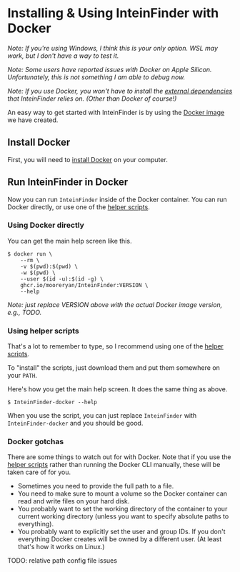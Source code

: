 # Installing & Using InteinFinder with Docker

*Note: If you're using Windows, I think this is your only option.  WSL may work, but I don't have a way to test it.*

*Note: Some users have reported issues with Docker on Apple Silicon.  Unfortunately, this is not something I am able to debug now.*

*Note: If you use Docker, you won't have to install the [external dependencies](./installing-external-dependencies.md) that InteinFinder relies on.  (Other than Docker of course!)*

An easy way to get started with InteinFinder is by using the [Docker image](https://github.com/mooreryan/ocaml_docker_images/pkgs/container/InteinFinder) we have created.

## Install Docker

First, you will need to [install Docker](https://docs.docker.com/get-docker/) on your computer.

## Run InteinFinder in Docker

Now you can run `InteinFinder` inside of the Docker container.  You can run Docker directly, or use one of the [helper scripts](TODO).

### Using Docker directly

You can get the main help screen like this.

```
$ docker run \
    --rm \
    -v $(pwd):$(pwd) \
    -w $(pwd) \
    --user $(id -u):$(id -g) \
    ghcr.io/mooreryan/InteinFinder:VERSION \
    --help
```

*Note: just replace VERSION above with the actual Docker image version, e.g., TODO.*

### Using helper scripts

That's a lot to remember to type, so I recommend using one of the [helper scripts](TODO).

To "install" the scripts, just download them and put them somewhere on your `PATH`.

Here's how you get the main help screen.  It does the same thing as above.

```
$ InteinFinder-docker --help
```

When you use the script, you can just replace `InteinFinder` with `InteinFinder-docker` and you should be good.

### Docker gotchas

There are some things to watch out for with Docker.  Note that if you use the [helper scripts](https://github.com/mooreryan/ocaml_docker_images/tree/main/InteinFinder/InteinFinder/scripts) rather than running the Docker CLI manually, these will be taken care of for you.

* Sometimes you need to provide the full path to a file.
* You need to make sure to mount a volume so the Docker container can read and write files on your hard disk.
* You probably want to set the working directory of the container to your current working directory (unless you want to specify absolute paths to everything).
* You probably want to explicitly set the user and group IDs.  If you don't everything Docker creates will be owned by a different user.  (At least that's how it works on Linux.)

TODO: relative path config file issues
